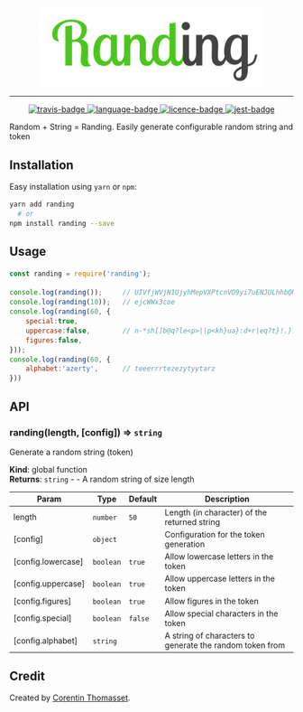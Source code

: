 <p align="center">
    <img src=".github/logo.png" alt="logo" width="400">
</p>

-------


<p align="center">
    <a href="https://travis-ci.org/CorentinTh/randing">
        <img src="https://travis-ci.org/CorentinTh/randing.svg?branch=master" alt="travis-badge">
    </a>
    <a href="https://travis-ci.org/CorentinTh/randing">
        <img src="https://img.shields.io/github/languages/top/CorentinTh/randing.svg?style=flat" alt="language-badge">
    </a>
    <a href="LICENCE">
        <img src="https://img.shields.io/github/license/CorentinTh/randing.svg?style=flat" alt="licence-badge">
    </a>
    <a href="https://github.com/facebook/jest">
        <img src="https://img.shields.io/badge/tested_with-jest-99424f.svg" alt="jest-badge">
    </a>
</p>


Random + String = Randing. 
Easily generate configurable random string and token 

## Installation 

Easy installation using `yarn` or `npm`:

```bash
yarn add randing
  # or
npm install randing --save
```


## Usage

```javascript
const randing = require('randing');

console.log(randing()); 	// UIVfjWVjN1UjyhMepVXPtcnVO9yi7uENJULhhbQMxpot2o2rP6
console.log(randing(10));	// ejcWWx3coe
console.log(randing(60, {
    special:true,
    uppercase:false,		// n-*sh[]b@q?le<p>||p<kh}ua}:d+r|eq?t}!.}.gl@hkgfad|t{.@:z=ujq
    figures:false,
}));
console.log(randing(60, {
    alphabet:'azerty',		// teeerrrtezezytyytarz
}))
```

## API

<!-- doc begin -->

<a name="randing"></a>

### randing(length, [config]) ⇒ <code>string</code>
Generate a random string (token)

**Kind**: global function  
**Returns**: <code>string</code> - - A random string of size length  

| Param | Type | Default | Description |
| --- | --- | --- | --- |
| length | <code>number</code> | <code>50</code> | Length (in character) of the returned string |
| [config] | <code>object</code> |  | Configuration for the token generation |
| [config.lowercase] | <code>boolean</code> | <code>true</code> | Allow lowercase letters in the token |
| [config.uppercase] | <code>boolean</code> | <code>true</code> | Allow uppercase letters in the token |
| [config.figures] | <code>boolean</code> | <code>true</code> | Allow figures in the token |
| [config.special] | <code>boolean</code> | <code>false</code> | Allow special characters in the token |
| [config.alphabet] | <code>string</code> |  | A string of characters to generate the random token from |



<!-- doc end -->

## Credit

Created by [Corentin Thomasset](corentin-thomasset.fr). 
